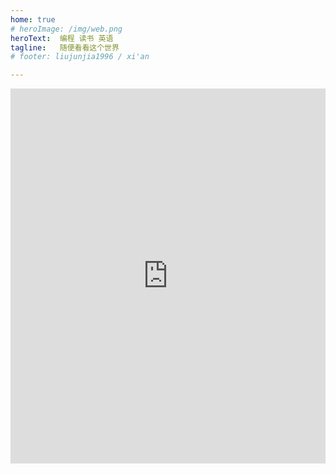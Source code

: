 ```yaml
---
home: true
# heroImage: /img/web.png
heroText:  编程 读书 英语
tagline:   随便看看这个世界
# footer: liujunjia1996 / xi'an

---
```

<LifeCount title="今年进度" :count="365"/>
<LifeCount title="人生进度" :count="80"/>

<iframe id="iframe" width=100% height=600px frameborder=0 src="https://leetcode.cn/u/qaqljj/"> </iframe>
